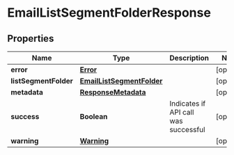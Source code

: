 
# EmailListSegmentFolderResponse

## Properties
Name | Type | Description | Notes
------------ | ------------- | ------------- | -------------
**error** | [**Error**](Error.md) |  |  [optional]
**listSegmentFolder** | [**EmailListSegmentFolder**](EmailListSegmentFolder.md) |  |  [optional]
**metadata** | [**ResponseMetadata**](ResponseMetadata.md) |  |  [optional]
**success** | **Boolean** | Indicates if API call was successful |  [optional]
**warning** | [**Warning**](Warning.md) |  |  [optional]



